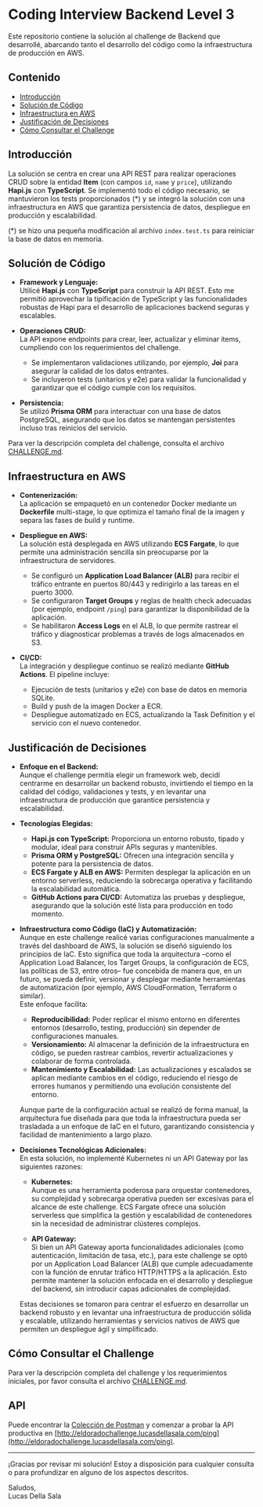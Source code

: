 # Coding Interview Backend Level 3

Este repositorio contiene la solución al challenge de Backend que desarrollé, abarcando tanto el desarrollo del código como la infraestructura de producción en AWS.

## Contenido

- [Introducción](#introducción)
- [Solución de Código](#solución-de-código)
- [Infraestructura en AWS](#infraestructura-en-aws)
- [Justificación de Decisiones](#justificación-de-decisiones)
- [Cómo Consultar el Challenge](#cómo-consultar-el-challenge)

## Introducción

La solución se centra en crear una API REST para realizar operaciones CRUD sobre la entidad **Item** (con campos `id`, `name` y `price`), utilizando **Hapi.js** con **TypeScript**. Se implementó todo el código necesario, se mantuvieron los tests proporcionados (*) y se integró la solución con una infraestructura en AWS que garantiza persistencia de datos, despliegue en producción y escalabilidad.

(*) se hizo una pequeña modificación al archivo `index.test.ts` para reiniciar la base de datos en memoria.

## Solución de Código

- **Framework y Lenguaje:**  
  Utilicé **Hapi.js** con **TypeScript** para construir la API REST. Esto me permitió aprovechar la tipificación de TypeScript y las funcionalidades robustas de Hapi para el desarrollo de aplicaciones backend seguras y escalables.

- **Operaciones CRUD:**  
  La API expone endpoints para crear, leer, actualizar y eliminar items, cumpliendo con los requerimientos del challenge.  
  - Se implementaron validaciones utilizando, por ejemplo, **Joi** para asegurar la calidad de los datos entrantes.
  - Se incluyeron tests (unitarios y e2e) para validar la funcionalidad y garantizar que el código cumple con los requisitos.

- **Persistencia:**  
  Se utilizó **Prisma ORM** para interactuar con una base de datos PostgreSQL, asegurando que los datos se mantengan persistentes incluso tras reinicios del servicio.

Para ver la descripción completa del challenge, consulta el archivo [CHALLENGE.md](./CHALLENGE.md).

## Infraestructura en AWS

- **Contenerización:**  
  La aplicación se empaquetó en un contenedor Docker mediante un **Dockerfile** multi-stage, lo que optimiza el tamaño final de la imagen y separa las fases de build y runtime.

- **Despliegue en AWS:**  
  La solución está desplegada en AWS utilizando **ECS Fargate**, lo que permite una administración sencilla sin preocuparse por la infraestructura de servidores.  
  - Se configuró un **Application Load Balancer (ALB)** para recibir el tráfico entrante en puertos 80/443 y redirigirlo a las tareas en el puerto 3000.
  - Se configuraron **Target Groups** y reglas de health check adecuadas (por ejemplo, endpoint `/ping`) para garantizar la disponibilidad de la aplicación.
  - Se habilitaron **Access Logs** en el ALB, lo que permite rastrear el tráfico y diagnosticar problemas a través de logs almacenados en S3.

- **CI/CD:**  
  La integración y despliegue continuo se realizó mediante **GitHub Actions**. El pipeline incluye:
  - Ejecución de tests (unitarios y e2e) con base de datos en memoria SQLite.
  - Build y push de la imagen Docker a ECR.
  - Despliegue automatizado en ECS, actualizando la Task Definition y el servicio con el nuevo contenedor.

## Justificación de Decisiones

- **Enfoque en el Backend:**  
  Aunque el challenge permitía elegir un framework web, decidí centrarme en desarrollar un backend robusto, invirtiendo el tiempo en la calidad del código, validaciones y tests, y en levantar una infraestructura de producción que garantice persistencia y escalabilidad.

- **Tecnologías Elegidas:**  
  - **Hapi.js con TypeScript:** Proporciona un entorno robusto, tipado y modular, ideal para construir APIs seguras y mantenibles.
  - **Prisma ORM y PostgreSQL:** Ofrecen una integración sencilla y potente para la persistencia de datos.
  - **ECS Fargate y ALB en AWS:** Permiten desplegar la aplicación en un entorno serverless, reduciendo la sobrecarga operativa y facilitando la escalabilidad automática.
  - **GitHub Actions para CI/CD:** Automatiza las pruebas y despliegue, asegurando que la solución esté lista para producción en todo momento.

- **Infraestructura como Código (IaC) y Automatización:**  
  Aunque en este challenge realicé varias configuraciones manualmente a través del dashboard de AWS, la solución se diseñó siguiendo los principios de IaC. Esto significa que toda la arquitectura –como el Application Load Balancer, los Target Groups, la configuración de ECS, las políticas de S3, entre otros– fue concebida de manera que, en un futuro, se pueda definir, versionar y desplegar mediante herramientas de automatización (por ejemplo, AWS CloudFormation, Terraform o similar).  
  Este enfoque facilita:
  - **Reproducibilidad:** Poder replicar el mismo entorno en diferentes entornos (desarrollo, testing, producción) sin depender de configuraciones manuales.
  - **Versionamiento:** Al almacenar la definición de la infraestructura en código, se pueden rastrear cambios, revertir actualizaciones y colaborar de forma controlada.
  - **Mantenimiento y Escalabilidad:** Las actualizaciones y escalados se aplican mediante cambios en el código, reduciendo el riesgo de errores humanos y permitiendo una evolución consistente del entorno.
  
  Aunque parte de la configuración actual se realizó de forma manual, la arquitectura fue diseñada para que toda la infraestructura pueda ser trasladada a un enfoque de IaC en el futuro, garantizando consistencia y facilidad de mantenimiento a largo plazo.

- **Decisiones Tecnológicas Adicionales:**  
  En esta solución, no implementé Kubernetes ni un API Gateway por las siguientes razones:
  - **Kubernetes:**  
    Aunque es una herramienta poderosa para orquestar contenedores, su complejidad y sobrecarga operativa pueden ser excesivas para el alcance de este challenge. ECS Fargate ofrece una solución serverless que simplifica la gestión y escalabilidad de contenedores sin la necesidad de administrar clústeres complejos.
  
  - **API Gateway:**  
    Si bien un API Gateway aporta funcionalidades adicionales (como autenticación, limitación de tasa, etc.), para este challenge se optó por un Application Load Balancer (ALB) que cumple adecuadamente con la función de enrutar tráfico HTTP/HTTPS a la aplicación. Esto permite mantener la solución enfocada en el desarrollo y despliegue del backend, sin introducir capas adicionales de complejidad.
  
  Estas decisiones se tomaron para centrar el esfuerzo en desarrollar un backend robusto y en levantar una infraestructura de producción sólida y escalable, utilizando herramientas y servicios nativos de AWS que permiten un despliegue ágil y simplificado.

## Cómo Consultar el Challenge

Para ver la descripción completa del challenge y los requerimientos iniciales, por favor consulta el archivo [CHALLENGE.md](./CHALLENGE.md).


## API

Puede encontrar la [Colección de Postman](./edc.postman_collection.json) y comenzar a probar la API productiva en [http://eldoradochallenge.lucasdellasala.com/ping](http://eldoradochallenge.lucasdellasala.com/ping).

---

¡Gracias por revisar mi solución! Estoy a disposición para cualquier consulta o para profundizar en alguno de los aspectos descritos.

Saludos,  
Lucas Della Sala
